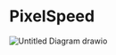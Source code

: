 # PixelSpeed
![Untitled Diagram drawio](https://github.com/user-attachments/assets/13a883c7-3a78-43ae-ba22-cb454a722589)
